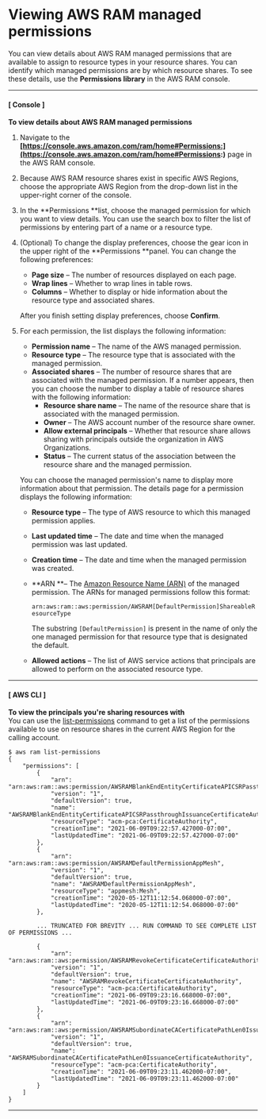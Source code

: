# Viewing AWS RAM managed permissions<a name="working-with-sharing-view-permissions"></a>

You can view details about AWS RAM managed permissions that are available to assign to resource types in your resource shares\. You can identify which managed permissions are by which resource shares\. To see these details, use the **Permissions library** in the AWS RAM console\.

------
#### [ Console ]

**To view details about AWS RAM managed permissions**

1. Navigate to the **[https://console.aws.amazon.com/ram/home#Permissions:](https://console.aws.amazon.com/ram/home#Permissions:)** page in the AWS RAM console\.

1. Because AWS RAM resource shares exist in specific AWS Regions, choose the appropriate AWS Region from the drop\-down list in the upper\-right corner of the console\.

1. In the **Permissions **list, choose the managed permission for which you want to view details\. You can use the search box to filter the list of permissions by entering part of a name or a resource type\.

1. \(Optional\) To change the display preferences, choose the gear icon in the upper right of the **Permissions **panel\. You can change the following preferences:
   + **Page size** – The number of resources displayed on each page\.
   + **Wrap lines** – Whether to wrap lines in table rows\.
   + **Columns** – Whether to display or hide information about the resource type and associated shares\.

   After you finish setting display preferences, choose **Confirm**\.

1. For each permission, the list displays the following information:
   + **Permission name** – The name of the AWS managed permission\. 
   + **Resource type** – The resource type that is associated with the managed permission\.
   + **Associated shares** – The number of resource shares that are associated with the managed permission\. If a number appears, then you can choose the number to display a table of resource shares with the following information:
     + **Resource share name** – The name of the resource share that is associated with the managed permission\.
     + **Owner** – The AWS account number of the resource share owner\.
     + **Allow external principals** – Whether that resource share allows sharing with principals outside the organization in AWS Organizations\.
     + **Status** – The current status of the association between the resource share and the managed permission\. 

   You can choose the managed permission's name to display more information about that permission\. The details page for a permission displays the following information:
   + **Resource type** – The type of AWS resource to which this managed permission applies\.
   + **Last updated time** – The date and time when the managed permission was last updated\.
   + **Creation time** – The date and time when the managed permission was created\.
   + **ARN **– The [Amazon Resource Name \(ARN\)](https://docs.aws.amazon.com/general/latest/gr/aws-arns-and-namespaces.html) of the managed permission\. The ARNs for managed permissions follow this format:

     

     `arn:aws:ram::aws:permission/AWSRAM[DefaultPermission]ShareableResourceType`

     The substring `[DefaultPermission]` is present in the name of only the one managed permission for that resource type that is designated the default\.
   + **Allowed actions** – The list of AWS service actions that principals are allowed to perform on the associated resource type\.

------
#### [ AWS CLI ]

**To view the principals you're sharing resources with**  
You can use the [list\-permissions](https://docs.aws.amazon.com/cli/latest/reference/ram/list-permissions.html) command to get a list of the permissions available to use on resource shares in the current AWS Region for the calling account\.

```
$ aws ram list-permissions
{
    "permissions": [
        {
            "arn": "arn:aws:ram::aws:permission/AWSRAMBlankEndEntityCertificateAPICSRPassthroughIssuanceCertificateAuthority",
            "version": "1",
            "defaultVersion": true,
            "name": "AWSRAMBlankEndEntityCertificateAPICSRPassthroughIssuanceCertificateAuthority",
            "resourceType": "acm-pca:CertificateAuthority",
            "creationTime": "2021-06-09T09:22:57.427000-07:00",
            "lastUpdatedTime": "2021-06-09T09:22:57.427000-07:00"
        },
        {
            "arn": "arn:aws:ram::aws:permission/AWSRAMDefaultPermissionAppMesh",
            "version": "1",
            "defaultVersion": true,
            "name": "AWSRAMDefaultPermissionAppMesh",
            "resourceType": "appmesh:Mesh",
            "creationTime": "2020-05-12T11:12:54.068000-07:00",
            "lastUpdatedTime": "2020-05-12T11:12:54.068000-07:00"
        },

        ... TRUNCATED FOR BREVITY ... RUN COMMAND TO SEE COMPLETE LIST OF PERMISSIONS ...

        {
            "arn": "arn:aws:ram::aws:permission/AWSRAMRevokeCertificateCertificateAuthority",
            "version": "1",
            "defaultVersion": true,
            "name": "AWSRAMRevokeCertificateCertificateAuthority",
            "resourceType": "acm-pca:CertificateAuthority",
            "creationTime": "2021-06-09T09:23:16.668000-07:00",
            "lastUpdatedTime": "2021-06-09T09:23:16.668000-07:00"
        },
        {
            "arn": "arn:aws:ram::aws:permission/AWSRAMSubordinateCACertificatePathLen0IssuanceCertificateAuthority",
            "version": "1",
            "defaultVersion": true,
            "name": "AWSRAMSubordinateCACertificatePathLen0IssuanceCertificateAuthority",
            "resourceType": "acm-pca:CertificateAuthority",
            "creationTime": "2021-06-09T09:23:11.462000-07:00",
            "lastUpdatedTime": "2021-06-09T09:23:11.462000-07:00"
        }
    ]
}
```

------